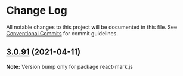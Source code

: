 # Change Log

All notable changes to this project will be documented in this file.
See [Conventional Commits](https://conventionalcommits.org) for commit guidelines.

## [3.0.91](https://github.com/appsparkler/my-storybooks/compare/v3.0.90...v3.0.91) (2021-04-11)

**Note:** Version bump only for package react-mark.js
